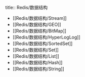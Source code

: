 title:: Redis/数据结构

- [[Redis/数据结构/Stream]]
- [[Redis/数据结构/GEO]]
- [[Redis/数据结构/BitMap]]
- [[Redis/数据结构/HyperLogLog]]
- [[Redis/数据结构/SortedSet]]
- [[Redis/数据结构/Set]]
- [[Redis/数据结构/List]]
- [[Redis/数据结构/Hash]]
- [[Redis/数据结构/String]]